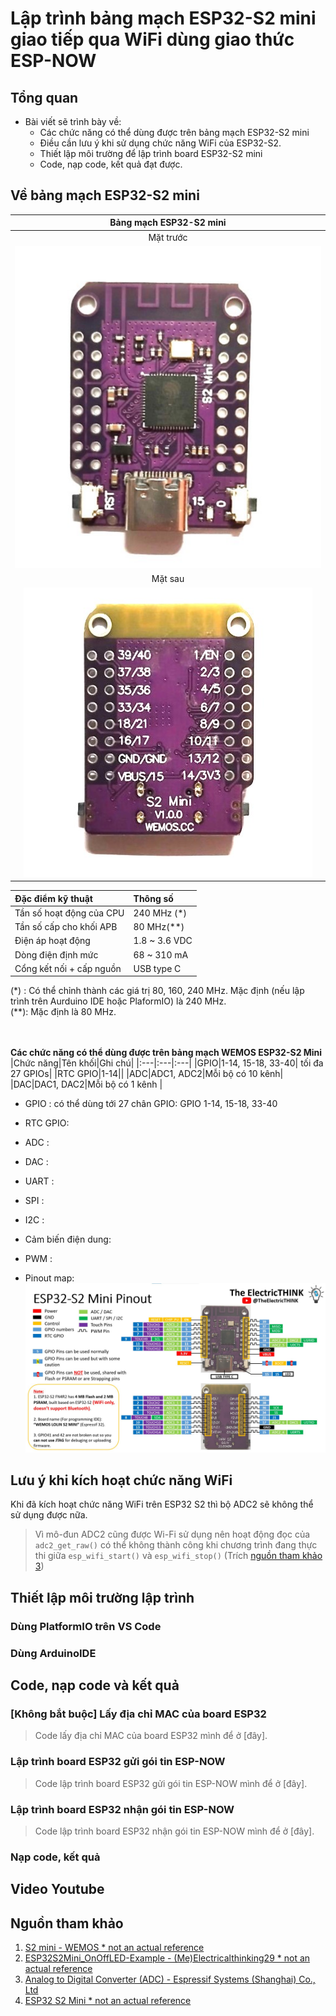# Lập trình bảng mạch ESP32-S2 mini giao tiếp qua WiFi dùng giao thức ESP-NOW

## Tổng quan
- Bài viết sẽ trình bày về:
  - Các chức năng có thể dùng được trên bảng mạch ESP32-S2 mini
  - Điều cần lưu ý khi sử dụng chức năng WiFi của ESP32-S2.
  - Thiết lập môi trường để lập trình board ESP32-S2 mini
  - Code, nạp code, kết quả đạt được.
 
## Về bảng mạch ESP32-S2 mini
| Bảng mạch ESP32-S2 mini |
|:---:|
| Mặt trước |
|![Mặt trước](/images/esp32s2mini_front_brightened.jpg)|
| Mặt sau |
|![Mặt sau](/images/esp32s2mini_rear_brightened.jpg)


| Đặc điểm kỹ thuật | Thông số |
|:---|:---|
|Tần số hoạt động của CPU | 240 MHz (*)|
|Tần số cấp cho khối APB| 80 MHz(**) |
|Điện áp hoạt động | 1.8 ~ 3.6 VDC |
|Dòng điện định mức | 68 ~ 310 mA |
|Cổng kết nối + cấp nguồn| USB type C|

(*) : Có thể chỉnh thành các giá trị 80, 160, 240 MHz. Mặc định (nếu lập trình trên Aurduino IDE hoặc PlaformIO) là 240 MHz.
<br />(**): Mặc định là 80 MHz.


<br /><br />**Các chức năng có thể dùng được trên bảng mạch WEMOS ESP32-S2 Mini**
|Chức năng|Tên khối|Ghi chú|
|:---|:---|:---|
|GPIO|1-14, 15-18, 33-40| tối đa 27 GPIOs|
|RTC GPIO|1-14||
|ADC|ADC1, ADC2|Mỗi bộ có 10 kênh|
|DAC|DAC1, DAC2|Mỗi bộ có 1 kênh |
  - GPIO    : có thể dùng tới 27 chân GPIO: GPIO 1-14, 15-18, 33-40
  - RTC GPIO:
  - ADC     :
  - DAC     :
  - UART    :
  - SPI     :
  - I2C     :
  - Cảm biến điện dung:
  - PWM     :

- Pinout map:
![ESP32-S2 Mini Pinout](/images/ESP32S2MiniPinoutVer2.jpg)

## Lưu ý khi kích hoạt chức năng WiFi
Khi đã kích hoạt chức năng WiFi trên ESP32 S2 thì bộ ADC2 sẽ không thể sử dụng được nữa.
> Vì mô-đun ADC2 cũng được Wi-Fi sử dụng nên hoạt động đọc của `adc2_get_raw()` có thể không thành công khi chương trình đang thực thi giữa `esp_wifi_start()` và `esp_wifi_stop()` (Trích [nguồn tham khảo 3](#Nguồn-tham-khảo))

## Thiết lập môi trường lập trình
### Dùng PlatformIO trên VS Code

### Dùng ArduinoIDE

## Code, nạp code và kết quả
### [Không bắt buộc] Lấy địa chỉ MAC của board ESP32

> Code lấy địa chỉ MAC của board ESP32 mình để ở [đây].

### Lập trình board ESP32 gửi gói tin ESP-NOW

> Code lập trình board ESP32 gửi gói tin ESP-NOW mình để ở [đây].

### Lập trình board ESP32 nhận gói tin ESP-NOW

> Code lập trình board ESP32 nhận gói tin ESP-NOW mình để ở [đây].

### Nạp code, kết quả

## Video Youtube

## Nguồn tham khảo
1. [S2 mini - WEMOS * not an actual reference](https://www.wemos.cc/en/latest/s2/s2_mini.html)
2. [ESP32S2Mini_OnOffLED-Example - (Me)Electricalthinking29 * not an actual reference](https://github.com/ElectricalThinking29/ESP32S2Mini_OnOffLED-Example/tree/main)
3. [Analog to Digital Converter (ADC) - Espressif Systems (Shanghai) Co., Ltd](https://docs.espressif.com/projects/esp-idf/en/v4.4.1/esp32s2/api-reference/peripherals/adc.html)
4. [ESP32 S2 Mini * not an actual reference](https://www.sudo.is/docs/esphome/boards/esp32s2mini/)

